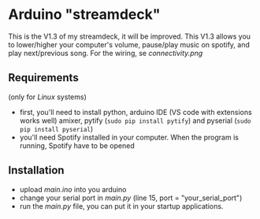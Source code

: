 # Arduino "streamdeck"

This is the V1.3 of my streamdeck, it will be improved. This V1.3 allows you to lower/higher your computer's volume, pause/play music on spotify, and play next/previous song.
For the wiring, se _connectivity.png_

## Requirements
(only for _Linux_ systems)
- first, you'll need to install python, arduino IDE (VS code with extensions works well) amixer, pytify (``sudo pip install pytify``) and pyserial (``sudo pip install pyserial``)
- you'll need Spotify installed in your computer. When the program is running, Spotify have to be opened

## Installation
- upload _main.ino_ into you arduino
- change your serial port in _main.py_ (line 15, port = "your_serial_port")
- run the _main.py_ file, you can put it in your startup applications.